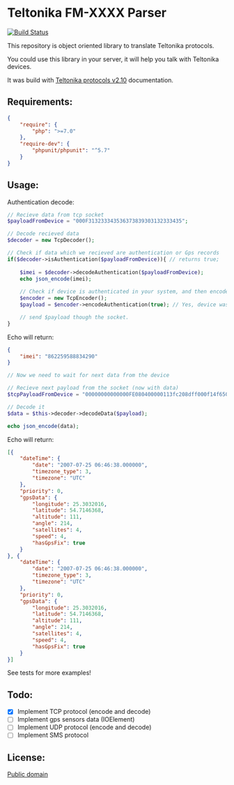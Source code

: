 # Teltonika FM-XXXX Parser 

[![Build Status](https://travis-ci.org/uro/teltonika-fm-parser.svg?branch=master)](https://travis-ci.org/uro/teltonika-fm-parser)

This repository is object oriented library to translate Teltonika protocols.

You could use this library in your server, it will help you talk with Teltonika devices.

It was build with [Teltonika protocols v2.10](FMXXXX_Protocols_v2.10.pdf) documentation.

## Requirements:

```json
{
    "require": {
        "php": ">=7.0"
    },
    "require-dev": {
        "phpunit/phpunit": "^5.7"
    }
}
```

## Usage:

Authentication decode:
```php
// Recieve data from tcp socket
$payloadFromDevice = "000F313233343536373839303132333435";

// Decode recieved data
$decoder = new TcpDecoder();

// Check if data which we recieved are authentication or Gps records
if($decoder->isAuthentication($payloadFromDevice)){ // returns true;
    
    $imei = $decoder->decodeAuthentication($payloadFromDevice);
    echo json_encode(imei);
    
    // Check if device is authenticated in your system, and then encode response for device
    $encoder = new TcpEncoder();
    $payload = $encoder->encodeAuthentication(true); // Yes, device was authenticated successfully

    // send $payload though the socket.
}
```
Echo will return:
```json
{
    "imei": "862259588834290"
}
```

```php
// Now we need to wait for next data from the device

// Recieve next payload from the socket (now with data)
$tcpPayloadFromDevice = "00000000000000FE080400000113fc208dff000f14f650209cca80006f...";

// Decode it
$data = $this->decoder->decodeData($payload);

echo json_encode(data);
```
Echo will return:
```json
[{
	"dateTime": {
		"date": "2007-07-25 06:46:38.000000",
		"timezone_type": 3,
		"timezone": "UTC"
	},
	"priority": 0,
	"gpsData": {
		"longitude": 25.3032016,
		"latitude": 54.7146368,
		"altitude": 111,
		"angle": 214,
		"satellites": 4,
		"speed": 4,
		"hasGpsFix": true
	}
}, {
	"dateTime": {
		"date": "2007-07-25 06:46:38.000000",
		"timezone_type": 3,
		"timezone": "UTC"
	},
	"priority": 0,
	"gpsData": {
		"longitude": 25.3032016,
		"latitude": 54.7146368,
		"altitude": 111,
		"angle": 214,
		"satellites": 4,
		"speed": 4,
		"hasGpsFix": true
	}
}]
```

See tests for more examples!

## Todo:

- [x] Implement TCP protocol (encode and decode)
- [ ] Implement gps sensors data (IOElement)
- [ ] Implement UDP protocol (encode and decode)
- [ ] Implement SMS protocol

## License:

[Public domain](LICENSE.md)
